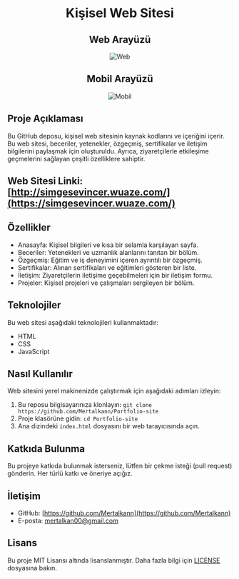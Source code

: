 

<h1 align="center">Kişisel Web Sitesi</h1>

<!-- Proje Açıklaması -->
  <h2 align="center">Web Arayüzü</h2>
<p align="center">
  <img src="https://github.com/Mertalkann/Portfolio-site/blob/main/image.gif" alt="Web">
</p>

<h2 align="center">Mobil Arayüzü</h2>
<p align="center">
  <img src="https://github.com/Mertalkann/Portfolio-site/blob/main/image1.gif" alt="Mobil">
</p>


## Proje Açıklaması
Bu GitHub deposu, kişisel web sitesinin kaynak kodlarını ve içeriğini içerir. Bu web sitesi, beceriler, yetenekler, özgeçmiş, sertifikalar ve iletişim bilgilerini paylaşmak için oluşturuldu. Ayrıca, ziyaretçilerle etkileşime geçmelerini sağlayan çeşitli özelliklere sahiptir.

## Web Sitesi Linki: [http://simgesevincer.wuaze.com/](https://simgesevincer.wuaze.com/)

## Özellikler

- Anasayfa: Kişisel bilgileri ve kısa bir selamla karşılayan sayfa.
- Beceriler: Yetenekleri ve uzmanlık alanlarını tanıtan bir bölüm.
- Özgeçmiş: Eğitim ve iş deneyimini içeren ayrıntılı bir özgeçmiş.
- Sertifikalar: Alınan sertifikaları ve eğitimleri gösteren bir liste.
- İletişim: Ziyaretçilerin iletişime geçebilmeleri için bir iletişim formu.
- Projeler: Kişisel projeleri ve çalışmaları sergileyen bir bölüm.

## Teknolojiler

Bu web sitesi aşağıdaki teknolojileri kullanmaktadır:

- HTML
- CSS
- JavaScript

## Nasıl Kullanılır

Web sitesini yerel makinenizde çalıştırmak için aşağıdaki adımları izleyin:

1. Bu reposu bilgisayarınıza klonlayın: `git clone https://github.com/Mertalkann/Portfolio-site`
2. Proje klasörüne gidin: `cd Portfolio-site`
3. Ana dizindeki `index.html` dosyasını bir web tarayıcısında açın.

## Katkıda Bulunma

Bu projeye katkıda bulunmak isterseniz, lütfen bir çekme isteği (pull request) gönderin. Her türlü katkı ve öneriye açığız.

## İletişim
- GitHub: [https://github.com/Mertalkann](https://github.com/Mertalkann)
- E-posta: mertalkan00@gmail.com

## Lisans

Bu proje MIT Lisansı altında lisanslanmıştır. Daha fazla bilgi için [LICENSE](LICENSE) dosyasına bakın.
